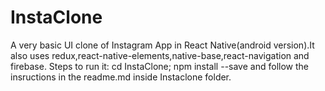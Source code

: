 # InstaClone
A very basic UI clone of Instagram App in React Native(android version).It also uses redux,react-native-elements,native-base,react-navigation and firebase.
Steps to run it:
cd InstaClone;
npm install --save and follow the insructions in the readme.md inside Instaclone folder.


